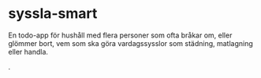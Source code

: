 # syssla-smart
En todo-app för hushåll med flera personer som ofta bråkar om, eller glömmer bort, vem som ska göra vardagssysslor som städning, matlagning eller handla.

.